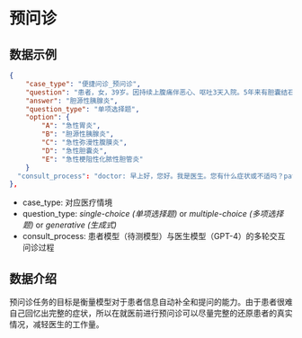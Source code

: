 # 预问诊

## 数据示例

```json
{
    "case_type": "便捷问诊_预问诊",
    "question": "患者，女，39岁。因持续上腹痛伴恶心、呕吐3天入院。5年来有胆囊结石病，常有短暂上腹不适症状。B超显示胆囊有多发小结石，胆总管宽9mm，其内未见结石，胰腺肿大增厚，周围有积液。查体：体温37.7℃，脉率106次/min，呼吸28次/min，血压132/86mmHg。巩膜不黄，肺无啰音，上腹压痛，轻度肌紧张和反跳痛，肠鸣音较弱。化验WBC 13.5×109/L，血尿淀粉酶高出正常1倍以上。对该患者最可能的诊断是（　　）。",
    "answer": "胆源性胰腺炎",
    "question_type": "单项选择题",
    "option": {
        "A": "急性胃炎",
        "B": "胆源性胰腺炎",
        "C": "急性弥漫性腹膜炎",
        "D": "急性胆囊炎",
        "E": "急性梗阻性化脓性胆管炎"
    }
  "consult_process": "doctor: 早上好，您好。我是医生。您有什么症状或不适吗？patient: 早上好，医生。我有持续上腹痛伴恶心和呕吐已经3天了。doctor: 我了解了。您还有其他症状吗？patient: 我有胆囊结石病，常有短暂上腹不适症状。doctor: 我明白了。您最近有没有做过胆囊结石的相关检查？patient: 是的，我最近做了B超检查，结果显示胆囊有多发小结石，胆总管宽9mm，其内未见结石，胰腺肿大增厚，周围有积液doctor: 根据您的症状和检查结果，您可能患有胆囊炎并伴有胆总管梗阻。我建议您进行进一步的检查，如血液检查和胆囊功能检查，以确认诊断。",
},
```
- case_type: 对应医疗情境
- question_type: *single-choice (单项选择题)* or *multiple-choice (多项选择题)* or *generative (生成式)*
- consult_process: 患者模型（待测模型）与医生模型（GPT-4）的多轮交互问诊过程

## 数据介绍

预问诊任务的目标是衡量模型对于患者信息自动补全和提问的能力。由于患者很难自己回忆出完整的症状，所以在就医前进行预问诊可以尽量完整的还原患者的真实情况，减轻医生的工作量。

<!--

### 测评结果

| 模型|  Acc（%） | Coverage | KnowledgeRecall | Avg Turn| Avg Length |
|------|------------|------------|------------|------------|------------|
|ChatGPT|50.88|12.12|13.86|4.24|30.83|
|通义千问|40.35|11.85|17.27|2.96|50.71|
|文心一言|42.11|9.31|12.78|3.70|63.35|
|星火|35.09|11.75|12.78|3.77|58.95|


**指标计算方式**

Accuracy: 诊断准确率

Coverage: 问诊过程中对病人信息的召回率

Knolwedge_Recall: 对病人信息中医疗实体的召回率

Avg Turn: 平均对话轮次

Avg Length: 医生平均输出长度

**实验观察**

根据实验观察，我们发现：
- 多轮问诊的交互能力基本只有大模型才具有，且综合能力越强的大模型多轮交互能力越强
-->
